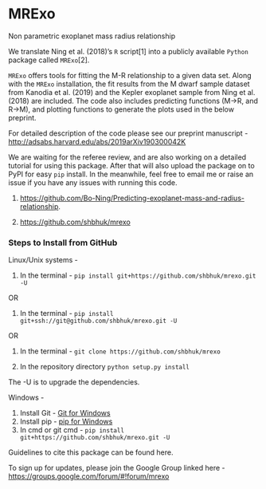 # MRExo 
Non parametric exoplanet mass radius relationship

We translate Ning et al. (2018)’s `R` script\[1\] into a publicly available `Python`
package called `MRExo`\[2\]. 

`MRExo` offers tools for fitting the M-R relationship to a given data
set.  Along with the `MRExo` installation, the fit
results from the M dwarf sample dataset from Kanodia et al. (2019) and the Kepler
exoplanet sample from  Ning et al. (2018) are included. The code also includes predicting functions (M->R, and R->M), and plotting functions to generate the plots used in the below preprint.

For detailed description of the code please see our preprint manuscript - 
<http://adsabs.harvard.edu/abs/2019arXiv190300042K>

We are waiting for the referee review, and are also working on a detailed tutorial for using this package. After that will also upload the package on to PyPI for easy `pip` install. In the meanwhile, feel free to email me or raise an issue if you have any issues with running this code. 



1.  <https://github.com/Bo-Ning/Predicting-exoplanet-mass-and-radius-relationship>.

2.  <https://github.com/shbhuk/mrexo>



### Steps to Install from GitHub 
Linux/Unix systems - 


1. In the terminal - 
 `pip install git+https://github.com/shbhuk/mrexo.git -U`

OR
1. In the terminal - 
`pip install git+ssh://git@github.com/shbhuk/mrexo.git -U `

OR 

1. In the terminal - 
`git clone https://github.com/shbhuk/mrexo`

2. In the repository directory 
`python setup.py install`

The -U is to upgrade the dependencies.


Windows - 
 1. Install Git - [Git for Windows](https://git-for-windows.github.io/)
 2. Install pip - [pip for Windows](https://pip.pypa.io/en/stable/installing/)
 3. In cmd or git cmd - 
  `pip install git+https://github.com/shbhuk/mrexo.git -U`


Guidelines to cite this package can be found here.

To sign up for updates, please join the Google Group linked here - https://groups.google.com/forum/#!forum/mrexo


